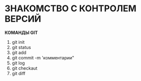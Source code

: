 # ЗНАКОМСТВО С КОНТРОЛЕМ ВЕРСИЙ

**КОМАНДЫ GIT**

1. git init
2. git status
3. git add
4. git commit -m 'комментарии"
5. git log
6. git checkaut
7. git diff
